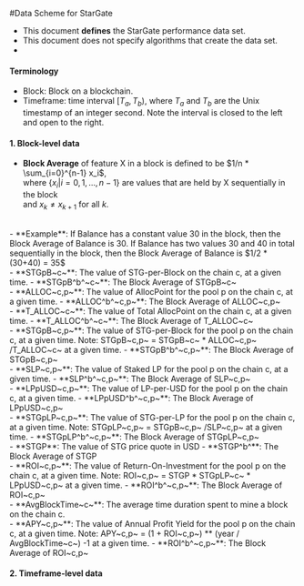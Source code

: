 
#Data Scheme for StarGate

- This document **defines** the StarGate performance data set.
- This document does not specify algorithms that create the data set.
- 

#### Terminology

- Block: Block on a blockchain.
- Timeframe: time interval $[T_a, T_b)$, where $T_a$ and $T_b$ are the Unix timestamp of an integer second. Note the interval is closed to the left and open to the right.


#### 1. Block-level data

- **Block Average** of feature X in a block is defined to be $1/n * \sum_{i=0}^{n-1} x_i$, <br />where $\{x_i | i = 0, 1, ..., n-1\}$ are values that are held by X sequentially in the block <br />and $x_k \neq x_{k+1}$ for all $k$.
<br/>
- **Example**: If Balance has a constant value 30 in the block, then the Block Average of Balance is 30. If Balance has two values 30 and 40 in total sequentially in the block, then the Block Average of Balance is $1/2 * (30+40) = 35$
<br/>
- **STGpB~c~**: The value of STG-per-Block on the chain c, at a given time.
- **STGpB^b^~c~**: The Block Average of STGpB~c~
<br/>
- **ALLOC~c,p~**: The value of AllocPoint for the pool p on the chain c, at a given time.
- **ALLOC^b^~c,p~**: The Block Average of ALLOC~c,p~
<br/>
- **T_ALLOC~c~**: The value of Total AllocPoint on the chain c, at a given time.
- **T_ALLOC^b^~c~**: The Block Average of T_ALLOC~c~
<br/>
- **STGpB~c,p~**: The value of STG-per-Block for the pool p on the chain c, at a given time. Note: STGpB~c,p~ = STGpB~c~ * ALLOC~c,p~ /T_ALLOC~c~ at a given time.
- **STGpB^b^~c,p~**: The Block Average of STGpB~c,p~
<br/>
- **SLP~c,p~**: The value of Staked LP for the pool p on the chain c, at a given time.
- **SLP^b^~c,p~**: The Block Average of SLP~c,p~
<br/>
- **LPpUSD~c,p~**: The value of LP-per-USD for the pool p on the chain c, at a given time.
- **LPpUSD^b^~c,p~**: The Block Average of LPpUSD~c,p~
<br/>
- **STGpLP~c,p~**: The value of STG-per-LP for the pool p on the chain c, at a given time. Note: STGpLP~c,p~ = STGpB~c,p~ /SLP~c,p~ at a given time.
- **STGpLP^b^~c,p~**: The Block Average of STGpLP~c,p~
<br/>
- **STGP**: The value of STG price quote in USD
- **STGP^b^**: The Block Average of STGP
  <br/>
- **ROI~c,p~**: The value of Return-On-Investment for the pool p on the chain c, at a given time. Note: ROI~c,p~ = STGP * STGpLP~c~ * LPpUSD~c,p~  at a given time.
- **ROI^b^~c,p~**: The Block Average of ROI~c,p~
<br/>
- **AvgBlockTime~c~**: The average time duration spent to mine a block on the chain c.
<br/>
- **APY~c,p~**: The value of Annual Profit Yield for the pool p on the chain c, at a given time. Note: APY~c,p~ = (1 + ROI~c,p~) ** (year / AvgBlockTime~c~) -1  at a given time.
- **ROI^b^~c,p~**: The Block Average of ROI~c,p~
<br/>





#### 2. Timeframe-level data










